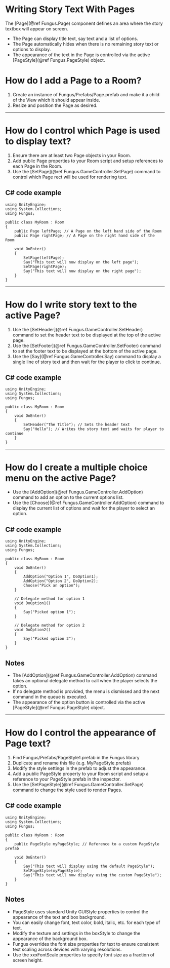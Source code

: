 Writing Story Text With Pages
=============================

The [Page](@ref Fungus.Page) component defines an area where the story textbox will appear on screen. 

- The Page can display title text, say text and a list of options.
- The Page automatically hides when there is no remaining story text or options to display.
- The appearance of the text in the Page is controlled via the active [PageStyle](@ref Fungus.PageStyle) object.


# How do I add a Page to a Room?

1. Create an instance of Fungus/Prefabs/Page.prefab and make it a child of the View which it should appear inside.
2. Resize and position the Page as desired.

- - -

# How do I control which Page is used to display text?

1. Ensure there are at least two Page objects in your Room. 
2. Add public Page properties to your Room script and setup references to each Page in the Room.
3. Use the [SetPage](@ref Fungus.GameController.SetPage) command to control which Page rect will be used for rendering text.

## C# code example
~~~~~~~~~~~~~~~~~~~~
using UnityEngine;
using System.Collections;
using Fungus;

public class MyRoom : Room 
{
	public Page leftPage; // A Page on the left hand side of the Room
	public Page rightPage; // A Page on the right hand side of the Room

	void OnEnter() 
	{
		SetPage(leftPage);
		Say("This text will now display on the left page");
		SetPage(rightPage);
		Say("This text will now display on the right page");
	}
}
~~~~~~~~~~~~~~~~~~~~

- - -

# How do I write story text to the active Page?

1. Use the [SetHeader](@ref Fungus.GameController.SetHeader) command to set the header text to be displayed at the top of the active page.
1. Use the [SetFooter](@ref Fungus.GameController.SetFooter) command to set the footer text to be displayed at the bottom of the active page.
2. Use the [Say](@ref Fungus.GameController.Say) command to display a single line of story text and then wait for the player to click to continue.

## C# code example
~~~~~~~~~~~~~~~~~~~~
using UnityEngine;
using System.Collections;
using Fungus;

public class MyRoom : Room 
{
	void OnEnter() 
	{
		SetHeader("The Title"); // Sets the header text
		Say("Hello"); // Writes the story text and waits for player to continue
	}
}
~~~~~~~~~~~~~~~~~~~~

- - -

# How do I create a multiple choice menu on the active Page?

- Use the [AddOption](@ref Fungus.GameController.AddOption) command to add an option to the current options list.
- Use the [Choose](@ref Fungus.GameController.AddOption) command to display the current list of options and wait for the player to select an option.

## C# code example
~~~~~~~~~~~~~~~~~~~~
using UnityEngine;
using System.Collections;
using Fungus;

public class MyRoom : Room 
{
	void OnEnter() 
	{
		AddOption("Option 1", DoOption1);
		AddOption("Option 2", DoOption2);
		Choose("Pick an option");
	}

	// Delegate method for option 1
	void DoOption1()
	{
		Say("Picked option 1");
	}

	// Delegate method for option 2
	void DoOption2()
	{
		Say("Picked option 2");
	}
}
~~~~~~~~~~~~~~~~~~~~

## Notes
- The [AddOption](@ref Fungus.GameController.AddOption) command takes an optional delegate method to call when the player selects the option.
- If no delegate method is provided, the menu is dismissed and the next command in the queue is executed.
- The appearance of the option button is controlled via the active [PageStyle](@ref Fungus.PageStyle) object.

- - -

# How do I control the appearance of Page text?

1. Find Fungus/Prefabs/PageStyle1.prefab in the Fungus library
2. Duplicate and rename this file (e.g. MyPageStyle.prefab)
3. Modify the style settings in the prefab to adjust the appearance.
4. Add a public PageStyle property to your Room script and setup a reference to your PageStyle prefab in the inspector.
5. Use the [SetPageStyle](@ref Fungus.GameController.SetPage) command to change the style used to render Pages.

## C# code example
~~~~~~~~~~~~~~~~~~~~
using UnityEngine;
using System.Collections;
using Fungus;

public class MyRoom : Room 
{
	public PageStyle myPageStyle; // Reference to a custom PageStyle prefab

	void OnEnter() 
	{
		Say("This text will display using the default PageStyle");
		SetPageStyle(myPageStyle);
		Say("This text will now display using the custom PageStyle");
	}
}
~~~~~~~~~~~~~~~~~~~~

## Notes

- PageStyle uses standard Unity GUIStyle properties to control the appearance of the text and box background.
- You can easily change font, text color, bold, italic, etc. for each type of text.
- Modify the texture and settings in the boxStyle to change the appearance of the background box.
- Fungus overrides the font size properties for text to ensure consistent text scaling across devices with varying resolutions.
- Use the xxxFontScale properties to specify font size as a fraction of screen height.
